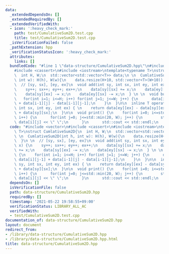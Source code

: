 ```yaml
---
data:
  _extendedDependsOn: []
  _extendedRequiredBy: []
  _extendedVerifiedWith:
  - icon: ':heavy_check_mark:'
    path: test/CumulativeSum2D.test.cpp
    title: test/CumulativeSum2D.test.cpp
  _isVerificationFailed: false
  _pathExtension: hpp
  _verificationStatusIcon: ':heavy_check_mark:'
  attributes:
    links: []
  bundledCode: "#line 1 \"data-structure/CumulativeSum2D.hpp\"\n#include <vector>\n\
    #include <cassert>\n#include <iostream>\ntemplate<typename T>\nstruct CumlativeSum2D{\n\
    \  int H, W;\n  std::vector<std::vector<T>> data;\n \n  CumlativeSum2D(int h,\
    \ int w): H(h), W(w){\n    data.resize(H+10, std::vector<T>(W+10));\n  }\n \n\
    \  // [sy, sx], [ey, ex]\n  void add(int sy, int sx, int ey, int ex, T x) {\n\
    \    sy++; sx++; ey++; ex++;\n    data[sy][sx] += x;\n    data[ey][ex] += x;\n\
    \    data[sy][ex] -= x;\n    data[ey][sx] -= x;\n  } \n \n  void build() {\n \
    \   for(int i=1; i<=H; i++) for(int j=1; j<=W; j++) {\n      data[i][j] += data[i][j-1]\
    \ + data[i-1][j] - data[i-1][j-1];\n    }\n  }\n\n  inline T operator()(int sy,\
    \ int sx, int ey, int ex) { \n    return data[ey][ex] - data[sy][ex] - data[ey][sx]\
    \ + data[sy][sx];\n  }\n\n  void print() {\n    for(int i=0; i<=std::min(20, H);\
    \ i++) {\n      for(int j=0; j<=std::min(20, W); j++) {\n        std::cout <<\
    \ data[i][j] << \" \";\n      }\n      std::cout << std::endl;\n    }\n  }\n};\n"
  code: "#include <vector>\n#include <cassert>\n#include <iostream>\ntemplate<typename\
    \ T>\nstruct CumlativeSum2D{\n  int H, W;\n  std::vector<std::vector<T>> data;\n\
    \ \n  CumlativeSum2D(int h, int w): H(h), W(w){\n    data.resize(H+10, std::vector<T>(W+10));\n\
    \  }\n \n  // [sy, sx], [ey, ex]\n  void add(int sy, int sx, int ey, int ex, T\
    \ x) {\n    sy++; sx++; ey++; ex++;\n    data[sy][sx] += x;\n    data[ey][ex]\
    \ += x;\n    data[sy][ex] -= x;\n    data[ey][sx] -= x;\n  } \n \n  void build()\
    \ {\n    for(int i=1; i<=H; i++) for(int j=1; j<=W; j++) {\n      data[i][j] +=\
    \ data[i][j-1] + data[i-1][j] - data[i-1][j-1];\n    }\n  }\n\n  inline T operator()(int\
    \ sy, int sx, int ey, int ex) { \n    return data[ey][ex] - data[sy][ex] - data[ey][sx]\
    \ + data[sy][sx];\n  }\n\n  void print() {\n    for(int i=0; i<=std::min(20, H);\
    \ i++) {\n      for(int j=0; j<=std::min(20, W); j++) {\n        std::cout <<\
    \ data[i][j] << \" \";\n      }\n      std::cout << std::endl;\n    }\n  }\n};"
  dependsOn: []
  isVerificationFile: false
  path: data-structure/CumulativeSum2D.hpp
  requiredBy: []
  timestamp: '2021-05-22 19:58:55+09:00'
  verificationStatus: LIBRARY_ALL_AC
  verifiedWith:
  - test/CumulativeSum2D.test.cpp
documentation_of: data-structure/CumulativeSum2D.hpp
layout: document
redirect_from:
- /library/data-structure/CumulativeSum2D.hpp
- /library/data-structure/CumulativeSum2D.hpp.html
title: data-structure/CumulativeSum2D.hpp
---
```

